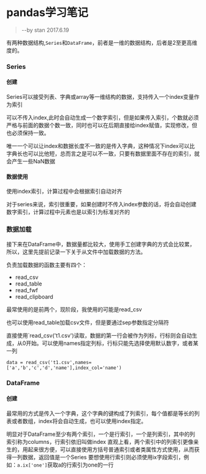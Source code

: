 # pandas学习笔记

>--by stan 
>2017.6.19

   


有两种数据结构,`Series`和`DataFrame`，前者是一维的数据结构，后者是2至更高维度的。

### Series

#### 创建

Series可以接受列表、字典或array等一维结构的数据，支持传入一个index变量作为索引

可以不传入index,此时会自动生成一个数字索引，但是如果传入索引，个数就必须严格与前面的数据个数一致，同时也可以在后期直接给index赋值，实现修改，但也必须保持一致。

唯一一个可以让index和数据长度不一致的是传入字典，这种情况下index可以比字典长也可以比他短，总而言之是可以不一致，只要有数据里面不存在的索引，就会产生一些NaN数据

#### 数据使用



使用index索引，计算过程中会根据索引自动对齐

对于series来说，索引很重要，如果创建时不传入index参数的话，将会自动创建数字索引，计算过程中元素也是以索引为标准对齐的

### 数据加载

接下来在DataFrame中，数据量都比较大，使用手工创建字典的方式会比较累，所以，这里先提前记录一下关于从文件中加载数据的方法。

负责加载数据的函数主要有四个：

-   read_csv
-   read_table
-   read_fwf
-   read_clipboard

最常使用的是前两个，现阶段，我使用的可能是read_csv

也可以使用read_table加载csv文件，但是要通过sep参数指定分隔符

直接使用`read_csv('t1.csv')读取，数据的第一行会被作为列标，行标则会自动生成，从0开始。可以使用names指定列标，行标只能先选择使用默认数字，或者某一列

`data = read_csv('t1.csv',names=['a','b','c','d','name'],index_col='name')`





### DataFrame

#### 创建

最常用的方式是传入一个字典，这个字典的键构成了列索引，每个值都是等长的列表或者数组，index将会自动生成，也可以使用index指定。

明显对于DataFrame至少有两个索引，一个是行索引，一个是列索引，其中的列索引称为columns，行索引依旧叫做index
直观上看，两个索引中的列索引更像亲生的，用起来很方便，可以直接使用方括号普通索引或者类属性方式使用，从而获得一列数据，返回值是一个Series
要想使用行索引则必须使用ix字段索引，例如：`a.ix['one']`获取a的行索引为one的一行

